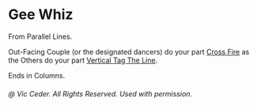 
# Gee Whiz

From Parallel Lines.

Out-Facing Couple (or the designated dancers) do your part
[Cross Fire](../plus/crossfire.md) as the Others do your part
[Vertical Tag The Line](../c1/vertical_tag.md).

Ends in Columns.

###### @ Vic Ceder. All Rights Reserved.  Used with permission.

